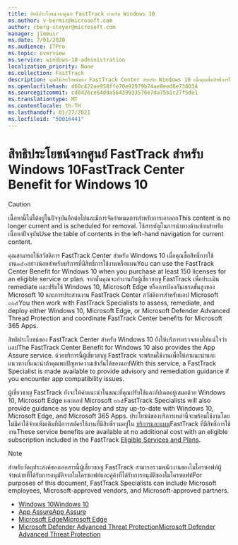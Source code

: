 ```yaml
---
title: สิทธิประโยชน์จากศูนย์ FastTrack สำหรับ Windows 10
ms.author: v-bermic@microsoft.com
author: rberg-steyer@microsoft.com
manager: jimmuir
ms.date: 7/01/2020
ms.audience: ITPro
ms.topic: overview
ms.service: windows-10-administration
localization_priority: None
ms.collection: FastTrack
description: คุณใช้ประโยชน์ของ FastTrack Center สำหรับ Windows 10 เมื่อคุณซื้อสิทธิ์การใช้งาน๑๕๐อย่าง  *น้อย*  สำหรับบริการที่มีสิทธิ์การใช้งานหรือแผน
ms.openlocfilehash: d60c422ae958ffe70e92979b74ae8eed8e736034
ms.sourcegitcommit: cd8426ce64dda56439933576e7da75b1c27f5de1
ms.translationtype: MT
ms.contentlocale: th-TH
ms.lasthandoff: 01/27/2021
ms.locfileid: "50016441"
---
```

# <a name="fasttrack-center-benefit-for-windows-10"></a><span data-ttu-id="2a821-103">สิทธิประโยชน์จากศูนย์ FastTrack สำหรับ Windows 10</span><span class="sxs-lookup"><span data-stu-id="2a821-103">FastTrack Center Benefit for Windows 10</span></span>

> [!CAUTION]
> <span data-ttu-id="2a821-104">เนื้อหานี้ไม่ได้อยู่ในปัจจุบันอีกต่อไปและมีการจัดกำหนดการสำหรับการเอาออก</span><span class="sxs-lookup"><span data-stu-id="2a821-104">This content is no longer current and is scheduled for removal.</span></span> <span data-ttu-id="2a821-105">ใช้สารบัญในการนำทางด้านซ้ายสำหรับเนื้อหาปัจจุบัน</span><span class="sxs-lookup"><span data-stu-id="2a821-105">Use the table of contents in the left-hand navigation for current content.</span></span>

<span data-ttu-id="2a821-106">คุณสามารถใช้สวัสดิการ FastTrack Center สำหรับ Windows 10 เมื่อคุณซื้อสิทธิ์การใช้งาน๑๕๐อย่างน้อยสำหรับบริการที่มีสิทธิ์การใช้งานหรือแผน</span><span class="sxs-lookup"><span data-stu-id="2a821-106">You can use the FastTrack Center Benefit for Windows 10 when you purchase at least 150 licenses for an eligible service or plan.</span></span> <span data-ttu-id="2a821-107">จากนั้นคุณจะทำงานกับผู้เชี่ยวชาญ FastTrack เพื่อประเมิน remediate และปรับใช้ Windows 10, Microsoft Edge หรือการป้องกันเธรดขั้นสูงของ Microsoft 10 และการประสานงาน FastTrack Center สวัสดิการสำหรับแอป Microsoft ๓๖๕</span><span class="sxs-lookup"><span data-stu-id="2a821-107">You then work with FastTrack Specialists to assess, remediate, and deploy either Windows 10, Microsoft Edge, or Microsoft Defender Advanced Thread Protection and coordinate FastTrack Center benefits for Microsoft 365 Apps.</span></span> 

<span data-ttu-id="2a821-108">สิทธิประโยชน์ของ FastTrack Center สำหรับ Windows 10 ยังให้บริการตรวจสอบให้แน่ใจว่าแอป</span><span class="sxs-lookup"><span data-stu-id="2a821-108">The FastTrack Center Benefit for Windows 10 also provides the App Assure service.</span></span> <span data-ttu-id="2a821-109">ด้วยบริการนี้ผู้เชี่ยวชาญ FastTrack จะพร้อมใช้งานเพื่อให้คำแนะนำและแนวทางที่แนะนำถ้าคุณพบปัญหาความเข้ากันได้ของแอป</span><span class="sxs-lookup"><span data-stu-id="2a821-109">With this service, a FastTrack Specialist is made available to provide advisory and remediation guidance if you encounter app compatibility issues.</span></span> 

<span data-ttu-id="2a821-110">ผู้เชี่ยวชาญ FastTrack ยังจะให้คำแนะนำในขณะที่คุณปรับใช้และอัปเดตอยู่เสมอด้วย Windows 10, Microsoft Edge และแอป Microsoft ๓๖๕</span><span class="sxs-lookup"><span data-stu-id="2a821-110">FastTrack Specialists will also provide guidance as you deploy and stay up-to-date with Windows 10, Microsoft Edge, and Microsoft 365 Apps.</span></span> <span data-ttu-id="2a821-111">ประโยชน์ของบริการเหล่านี้จะพร้อมใช้งานโดยไม่มีค่าใช้จ่ายเพิ่มเติมที่มีการสมัครใช้งานที่มีสิทธิ์รวมอยู่ใน [บริการและแผน](M365-eligible-services-and-plans.md)FastTrack ที่มีสิทธิ์การใช้งาน</span><span class="sxs-lookup"><span data-stu-id="2a821-111">These service benefits are available at no additional cost with an eligible subscription included in the FastTrack [Eligible Services and Plans](M365-eligible-services-and-plans.md).</span></span>
  
> [!NOTE]
> <span data-ttu-id="2a821-112">สำหรับวัตถุประสงค์ของเอกสารนี้ผู้เชี่ยวชาญ FastTrack สามารถรวมพนักงานของไมโครซอฟท์ผู้จำหน่ายที่ได้รับการอนุมัติจากไมโครซอฟท์และคู่ค้าที่ได้รับการอนุมัติของไมโครซอฟท์</span><span class="sxs-lookup"><span data-stu-id="2a821-112">For purposes of this document, FastTrack Specialists can include Microsoft employees, Microsoft-approved vendors, and Microsoft-approved partners.</span></span> 
    
- [<span data-ttu-id="2a821-113">Windows 10</span><span class="sxs-lookup"><span data-stu-id="2a821-113">Windows 10</span></span>](Win-10-windows-10.md)
- [<span data-ttu-id="2a821-114">App Assure</span><span class="sxs-lookup"><span data-stu-id="2a821-114">App Assure</span></span>](Win-10-app-assure.md)
- [<span data-ttu-id="2a821-115">Microsoft Edge</span><span class="sxs-lookup"><span data-stu-id="2a821-115">Microsoft Edge</span></span>](Win-10-microsoft-edge.md)
- [<span data-ttu-id="2a821-116">Microsoft Defender Advanced Threat Protection</span><span class="sxs-lookup"><span data-stu-id="2a821-116">Microsoft Defender Advanced Threat Protection</span></span>](Win-10-microsoft-defender-atp.md)


